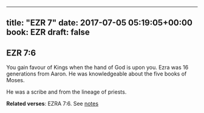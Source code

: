 
---
title: "EZR 7"
date: 2017-07-05 05:19:05+00:00
book: EZR
draft: false
---

## EZR 7:6

You gain favour of Kings when the hand of God is upon you. Ezra was 16 generations from Aaron. He was knowledgeable about the five books of Moses.

He was a scribe and from the lineage of priests.

**Related verses**: EZRA 7:6. See [notes](https://my.bible.com/notes/2672408728477360972)

